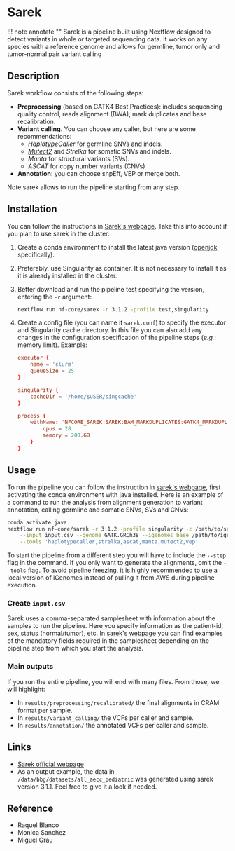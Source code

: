 
# Sarek

!!! note annotate ""
    Sarek is a pipeline built using Nextflow designed to detect variants in whole or targeted sequencing data.
    It works on any species with a
    reference genome and allows for germline, tumor only and tumor-normal pair variant calling

## Description

Sarek workflow consists of the following steps:

- **Preprocessing** (based on GATK4 Best Practices): includes sequencing quality control, reads alignment (BWA),
mark duplicates and base recalibration.
- **Variant calling**. You can choose any caller, but here are some recommendations:
    - *HaplotypeCaller* for germline SNVs and indels.
    - *[Mutect2](Mutect2.md)* and *Strelka* for somatic SNVs and indels.
    - *Manta* for structural variants (SVs).
    - *ASCAT* for copy number variants (CNVs)
- **Annotation**: you can choose snpEff, VEP or merge both.

Note sarek allows to run the pipeline starting from any step.

## Installation

You can follow the instructions in [Sarek's webpage](https://nf-co.re/sarek#quick-start). Take this into account
if you plan to use sarek in the cluster:

1. Create a conda environment to install the latest java version ([openjdk](https://anaconda.org/conda-forge/openjdk)
specifically).
2. Preferably, use Singularity as container. It is not necessary to install it as it is already
installed in the cluster.
3. Better download and run the pipeline test specifying the version, entering the `-r` argument:

    ```sh
    nextflow run nf-core/sarek -r 3.1.2 -profile test,singularity
    ```

4. Create a config file (you can name it `sarek.conf`) to specify the executor and Singularity cache directory.
In this file you can also add any changes in the configuration specification of the pipeline steps
(*e.g.*: memory limit). Example:

    ```conf
    executor {
        name = 'slurm'
        queueSize = 25
    }

    singularity {
        cacheDir = '/home/$USER/singcache'
    }

    process {
        withName: 'NFCORE_SAREK:SAREK:BAM_MARKDUPLICATES:GATK4_MARKDUPLICATES' {
            cpus = 28
            memory = 200.GB
        }
    }
    ```

## Usage

To run the pipeline you can follow the instruction in
[sarek's webpage](https://nf-co.re/sarek/3.1.2/usage#running-the-pipeline), first activating the conda environment
with java installed. Here is an example of a command to run the analysis from alignment generation to variant
annotation, calling germline and somatic SNVs, SVs and CNVs:

```sh
conda activate java
nextflow run nf-core/sarek -r 3.1.2 -profile singularity -c /path/to/sarek.conf \
    --input input.csv --genome GATK.GRCh38 --igenomes_base /path/to/igenomes/ \
    --tools 'haplotypecaller,strelka,ascat,manta,mutect2,vep' 
```

To start the pipeline from a different step you will have to include the `--step` flag in the command. If you only want
to generate the alignments, omit the `--tools` flag.
To avoid pipeline freezing, it is highly recommended to use a local version of iGenomes instead of pulling it
from AWS during pipeline execution.

### Create `input.csv`

Sarek uses a comma-separated samplesheet with information about the samples to run the pipeline. Here you specify
information as the patient-id, sex, status (normal/tumor), etc. In
[sarek's webpage](https://nf-co.re/sarek/3.1.2/usage#running-the-pipeline) you can find examples of the mandatory
fields required in the samplesheet depending on the pipeline step from which you start the analysis.

### Main outputs

If you run the entire pipeline, you will end with many files. From those, we will highlight:

- In  `results/preprocessing/recalibrated/` the final alignments in CRAM format per sample.
- In `results/variant_calling/` the VCFs per caller and sample.
- In `results/annotation/` the annotated VCFs per caller and sample.

## Links

- [Sarek official webpage](https://nf-co.re/sarek/3.1.2)
- As an output example, the data in `/data/bbg/datasets/all_aecc_pediatric` was generated using sarek version 3.1.1.
Feel free to give it a look if needed.

## Reference

- Raquel Blanco
- Monica Sanchez
- Miguel Grau
